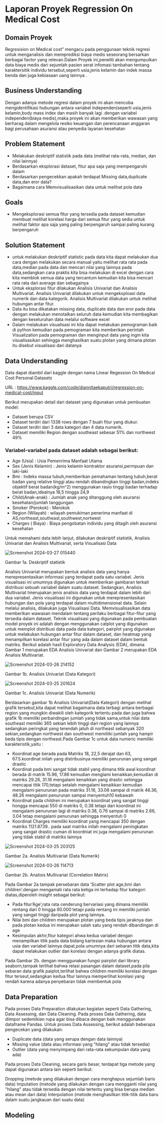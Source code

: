 # Laporan Proyek Regression On Medical Cost

## Domain Proyek
Regresision on Medical cost” mengacu pada penggunaan teknik regresi untuk menganalisis dan memprediksi biaya medis seseorang bersarkan berbagai factor yang relevan.Dalam Proyek ini,peneliti akan mengumpulkan data biaya medis dari sejumlah pasien serat infomasi tambahan tentang karaktersitik individu tersebut,seperti usia,jenis kelamin dan indek massa benda dan juga kebiasaan uang lainnya .

## Business Understanding
Dengan adanya metode regresi dalam proyek ini akan mencoba mengidentifikasi hubungan antara variabel independen(seperti usia,jenis kelamin,body mass index dan masih banyak lagi .dengan variabel independen(biaya medis),maka proyek ini akan memberikan wawasan yang berharag dalam mengelola resiko keuangan dan perencanaan anggaran bagi perusahaan asuransi atau penyedia layanan kesehatan

## Problem Statement
- Melakukan deskriptif statistik pada data (melihat rata-rata, median, dan nilai lainnya)
- Berdasarkan eksplorasi dataset, fitur apa saja yang mempengaruhi dalam
- Berdasarkan pengecekkan apakah terdapat Missing data,duplicate data,dan eror data?
- Bagaimana cara Memvisualisasikan data untuk melihat pola data

## Goals
- Mengeksplorasi semua fitur yang tersedia pada dataset kemudian membuat melihat korelasi harga dari semua fitur yang sedia untuk melihat faktor apa saja yang paling berpengaruh sampai paling kurang berpengaruh


## Solution Statement
- untuk melakukan deskriptif statistic pada data kita dapat melakukan dua cara dengan melakukan secara manual yaitu melihat rata rata pada data,median pada data dan mencari nilai yang lainnya pada data,sedangkan cara praktis kita bisa melakukan di excel dengan cara kita memblok semua data yang tercantum kemudian kita bisa mencari rata rata dari average dan sebagainya
- Untuk eksplorasi fitur dilakukan Analisis Univariat dan Analisis Multivariat. Analisis Univariat dilakukan untuk mengeksploasi data numerik dan data kategorik. Analisis Multivariat dilakukan untuk melihat hubungan antar fitur.
- Data itu bisa dikatakan missing data, duplicate data dan eror pada data dengan melakukan menotalkan seluruh data kemudian kita membagikan dengan keseluruhan data melalui software excel
- Dalam melakukan visualisasi ini kita dapat melakukan pemograman baik di python kemudian pada pemograman kita memberikan perintah Visualization pada pemograman dan menginput  data yang ingin kita visualisasikan sehingga menghasilkan suatu plotan yang dimana plotan itu disebut visualisasi dari datanya
  
## Data Understanding
Data dapat diambil dari kaggle dengan nama Linear Regession On Medical Cost Personal Datasets

URL : https://www.kaggle.com/code/diannitaekaputri/regression-on-medical-cost/input

Berikut merupakan detail dari dataset yang digunakan untuk pembuatan model:
- Dataset berupa CSV
- Dataset terdiri dari 1338 rows dengan 7 buah fitur yang diukur.
- Dataset terdiri dari 3 data kategori dan 4 data numerik.
- Dataset memiliki Region  dengan southeast sebesar 51% dan northwest 49%

### Variabel-variabel pada dataset adalah sebagai berikut:
- Age (Usia) : Usia Pemenrima Manfaat Utama
- Sex (Jenis Kelamin) : Jenis kelamin kontraktor asuransi,permpuan dan laki-laki
- Bmi : Indeks massa tubuh,memberikan pemahaman tentang tubuh,berat badan yang relative tinggi atau rendah dibandingkan tinggi badan,indeks objektif berat badan(kg/m^2) menggunakan rasio tinggi badan terhadap berat badan,idealnya 18,5 hingga 24,9
- Child(Anak-anak) : Jumlah anak yang ditanggung oleh asuransi kesehatan/jumlah tanggungan
- Smoker (Perokok) : Merokok
- Region (Wilayah) : wilayah pemukiman penerima manfaat di AS,northeast,southeast,southwest,nortwest
- Charges ( Biaya) : Biaya pengobatan individu yang ditagih oleh asuransi kesehatan

Untuk memahami data lebih lanjut, dilakukan  deskriptif statistik, Analisis Univariat dan Analisis Multivariat, serta Visualisasi Data

![Screenshot 2024-03-27 015440](https://github.com/BaskaraGunarso/jupyter-notebook/assets/162326053/8bc2286f-44e1-4665-b778-3d64cfa07830)

Gambar 1a. Deskriptif statistik

Analisis Univariat merupakan bentuk analisis data yang hanya merepresentasikan informasi yang terdapat pada satu variabel. Jenis visualisasi ini umumnya digunakan untuk memberikan gambaran terkait distribusi sebuah variabel dalam suatu dataset. Sedangkan, Analisis Multivariat tmerupakan jenis analisis data yang terdapat dalam lebih dari dua variabel. Jenis visualisasi ini digunakan untuk merepresentasikan hubungan dan pola yang terdapat dalam multidimensional data.
Selain melalui analisis, dilakukan juga Visualisasi Data. Memvisualisasikan data memberikan wawasan mendalam tentang perilaku berbagai fitur-fitur yang tersedia dalam dataset. Teknik visualisasi yang digunakan pada pembuatan model proyek ini adalah dengan menggunakan catplot yang digunakan untuk memplot distribusi data pada data kategori, pairplot yang digunakan untuk melakukan hubungan antar fitur dalam dataset, dan heatmap yang menampilkan korelasi antar fitur yang ada dalam dataset dalam bentuk matriks.
Berikut adalah hasil Exploratory Data Analysis (EDA), dimana Gambar 1 merupakan EDA Analisis Univariat dan Gambar 2 merupakan EDA Analisis Multivariat.

![Screenshot 2024-03-26 214152](https://github.com/BaskaraGunarso/jupyter-notebook/assets/162326053/7fc36d00-9854-4e40-badc-04935f0f40d7)

Gambar 1b. Analisis Univariat (Data Kategori)

![Screenshot 2024-03-25 201624](https://github.com/BaskaraGunarso/jupyter-notebook/assets/162326053/fae9f277-3227-40e2-bc71-060a4f5369f5)

Gambar 1c. Analisis Univariat (Data Numerik)

Berdasarkan gambar 1b Analisis Univariat(Data Kategori) dengan melihat grafik tersebut,kita dapat melihat bagaimana data terbagi antara berbagai region yang mungkin diwakili oleh kategorik tertentu pada dan juga bahwa grafik 1b memiliki perbandingan jumlah yang tidak sama,untuk nilai data southeast memiliki 365 sekian lebih tinggi dari region yang lainnya sedangkan peringkat yang terendah jatuh di northeast sebanyak 320 sekian,sedangkan northwest dan southwest memiliiki jumlah yang hampir beda tipis dengan northeast.Pada Gambar 1c untuk data numeric memiliki karakteristik,yaitu : 
- Koordinat age  berada pada Matriks 18, 22,5 derajat dan 63, 67.5.koordinat inilah yang distribusinya memiliki penurunan yang sangat drastic
- Koordinat pada bmi sangat tidak stabil yang dimana titik awal koordinat berada di matrik 15.96, 17.86 kemudian menglami kenaikkan,kemudian di matriks 29.26, 31.16 mengalami kenaikkan yang drastic sehingga mencapai titik 170,tetapi setalah mengalami kenaikkan kemudian mengalami penurunan pada matriks 31.16, 33.06 sampai di matrik 46.36, 48.26 mengalami penurunan sampai menyentuh10 kebawah
- Koordinat pada children ini merupakan koordinat yang sangat tinggi hongga mencapai  550 di matriks 0, 0.38 tetapi dari koordinat ini mengalami penurunan lagi di matriks 0.38, 0.76 sampai di matriks 2.66, 3.04 tetap mengalami penurunan sehingga menyentuh 0
- Koordinat Charges  memiliki koordinat yang mencapai 350 dengan matriks 1121.8739.. pada saat matriks inilah mengalami peningkatan yang sangat drastic cuman di koordniat ini juga mengalami penurunan yang tidak stabil di matriks lainnya


![Screenshot 2024-03-25 203125](https://github.com/BaskaraGunarso/jupyter-notebook/assets/162326053/340108db-634b-43bf-92ec-8db2ba344e99)

Gambar 2a. Analisis Multivariat (Data Numerik)

![Screenshot 2024-03-26 114713](https://github.com/BaskaraGunarso/jupyter-notebook/assets/162326053/c002d1f3-43ca-437b-9f65-af581550ebbb)

Gambar 2b. Analisis Multivariat (Correlation Matrix)

Pada Gambar 2a tampak persebaran data ‘Scatter plot age,bmi dan children’.dengan mengamati rata rata ketiga ini terhadap fitur kategori diatas,diperoleh insight sebagai berikut:
- Pada fitur’Age’,rata rata cenderung bervariasi yang dimana memiliki rentang dari 0 hingga 60.000 tetapi pada rentang ini memiliki jumlah yang sangat tinggi daripada plot yang lainnya.
- Nilai bmi dan children merupakan plotan yang beda tipis jaraknya dan pada plotan kedua ini merupakan salah satu yang rendah dibandingan di age
- Kesimpulan akhir,fitur kategori ahwa kedua variabel dengan menampilkan titik pada data bidang kartesian maka hubungan antara usia dan variabel lainnya dapat,pola umumnya dari sebaran titik data,kita dapat melakukan outlier dan korelasi dengan adanya grafik diatas.

Pada Gambar 2b. dengan menggunakan fungsi pairplot dari library seaborn,tampak terlihat bahwa relasi pasangan dalam dataset.pada pila sebaran data grafik paiplot,terlihat bahwa children memiliki korelasi dengan fitur terseut,sedangkan kedua fitur lainnya memperlihat korelasi yang rendah karena adanya penyebaran tidak membentuk pola

## Data Preparation
Pada proses Data Preparation dilakukan kegiatan seperti Data Gathering, Data Assessing, dan Data Cleaning. Pada proses Data Gathering, data diimpor sedemikian rupa agar bisa dibaca dengan baik menggunakan dataframe Pandas. Untuk proses Data Assessing, berikut adalah beberapa pengecekan yang dilakukan:

- Duplicate data (data yang serupa dengan data lainnya)
- Missing value (data atau informasi yang "hilang" atau tidak tersedia)
- Outlier (data yang menyimpang dari rata-rata sekumpulan data yang ada)

Pada proses Data Cleaning, secara garis besar, terdapat tiga metode yang dapat digunakan antara lain seperti berikut:

Dropping (metode yang dilakukan dengan cara menghapus sejumlah baris data)
Imputation (metode yang dilakukan dengan cara mengganti nilai yang "hilang" atau tidak tersedia dengan nilai tertentu yang bisa berupa median atau mean dari data)
Interpolation (metode menghasilkan titik-titik data baru dalam suatu jangkauan dari suatu data)

## Modeling
